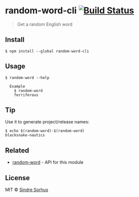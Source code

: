 # random-word-cli [![Build Status](https://travis-ci.org/sindresorhus/random-word-cli.svg?branch=master)](https://travis-ci.org/sindresorhus/random-word-cli)

> Get a random English word


## Install

```
$ npm install --global random-word-cli
```


## Usage

```
$ random-word --help

  Example
    $ random-word
    ferriferous
```


## Tip

Use it to generate project/release names:

```
$ echo $(random-word)-$(random-word)
blacksnake-nautics
```


## Related

- [random-word](https://github.com/sindresorhus/random-word) - API for this module


## License

MIT © [Sindre Sorhus](https://sindresorhus.com)
